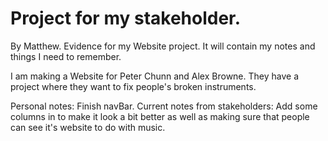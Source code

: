 # Project for my stakeholder.
By Matthew.
Evidence for my Website project. It will contain my notes and things I need to remember. 

I am making a Website for Peter Chunn and Alex Browne. 
They have a project where they want to fix people's broken instruments.


Personal notes: Finish navBar.
Current notes from stakeholders:
Add some columns in to make it look a bit better as well as making sure that people can see it's website to do with music.
